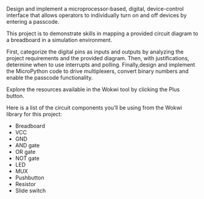 Design and implement a microprocessor-based, digital, device-control interface that allows operators to individually turn on and off devices by entering a passcode.

This project is to demonstrate skills in mapping a provided circuit diagram to a breadboard in a simulation environment.

First, categorize the digital pins as inputs and outputs by analyzing the project requirements and the provided diagram. Then, with justifications, determine when to use interrupts and polling. Finally,design and implement the MicroPython code to drive multiplexers, convert binary numbers and enable the passcode functionality.

Explore the resources available in the Wokwi tool by clicking the Plus button.

Here is a list of the circuit components you’ll be using from the Wokwi library for this project:
- Breadboard
- VCC
- GND
- AND gate
- OR gate
- NOT gate
- LED
- MUX
- Pushbutton
- Resistor
- Slide switch

